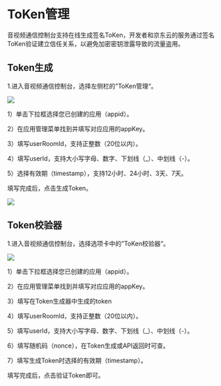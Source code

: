 # ToKen管理

音视频通信控制台支持在线生成签名ToKen，开发者和京东云的服务通过签名ToKen验证建立信任关系，以避免加密密钥泄露导致的流量盗用。

## Token生成

1.进入音视频通信控制台，选择左侧栏的”ToKen管理“。

![](https://github.com/jdcloudcom/cn/blob/cn-Real-Time-Communication/image/Real-Time-Communicat/RTC-token%E7%94%9F%E6%88%90%E5%99%A8.png)

1）单击下拉框选择您已创建的应用（appid）。

2）在应用管理菜单找到并填写对应应用的appKey。

3）填写userRoomId，支持正整数（20位以内）。

4）填写userId，支持大小写字母、数字、下划线（_）、中划线（-）。

5）选择有效期（timestamp），支持12小时、24小时、3天、7天。

填写完成后，点击生成Token。

![](https://github.com/jdcloudcom/cn/blob/cn-Real-Time-Communication/image/Real-Time-Communicat/RTC-ToKen%E7%94%9F%E6%88%90%E7%BB%93%E6%9E%9C.png)

## Token校验器

1.进入音视频通信控制台，选择选项卡中的”ToKen校验器“。

![](https://github.com/jdcloudcom/cn/blob/cn-Real-Time-Communication/image/Real-Time-Communicat/RTC-token%E6%A0%A1%E9%AA%8C%E5%99%A8.png)

1）单击下拉框选择您已创建的应用（appid）。

2）在应用管理菜单找到并填写对应应用的appKey。

3）填写在Token生成器中生成的token

4）填写userRoomId，支持正整数（20位以内）。

5）填写userId，支持大小写字母、数字、下划线（_）、中划线（-）。

6）填写随机码（nonce），在Token生成或API返回时可查。

7）填写生成Token时选择的有效期（timestamp）。

填写完成后，点击验证Token即可。
